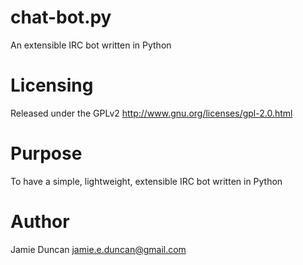 chat-bot.py
===========
An extensible IRC bot written in Python

Licensing
=========
Released under the GPLv2
http://www.gnu.org/licenses/gpl-2.0.html

Purpose
=======
To have a simple, lightweight, extensible IRC bot written in Python

Author
======
Jamie Duncan <jduncan> jamie.e.duncan@gmail.com
